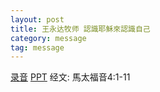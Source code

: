 ```yaml
---
layout: post
title: 王永达牧师 認識耶穌來認識自己
category: message
tag: message
---
```

[录音]({{site.media_url}}/audio/message/20151122-Wang.mp3)  [PPT](http://1drv.ms/1YucQBS) 经文: 馬太福音4:1-11
